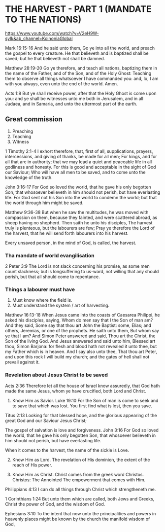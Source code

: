 # THE HARVEST - PART 1 (MANDATE TO THE NATIONS)
https://www.youtube.com/watch?v=V2eH9W-syIk&ab_channel=KoinoniaGlobal

Mark 16:15-16 And he said unto them, Go ye into all the world, and preach the gospel to every creature.
He that believeth and is baptized shall be saved; but he that believeth not shall be damned.

Matthew 28:19-20 Go ye therefore, and teach all nations, baptizing them in the name of the Father, and of the Son, and of the Holy Ghost:
Teaching them to observe all things whatsoever I have commanded you: and, lo, I am with you always, even unto the end of the world. Amen.

Acts 1:8 But ye shall receive power, after that the Holy Ghost is come upon you: and ye shall be witnesses unto me both in Jerusalem, and in all Judaea, and in Samaria, and unto the uttermost part of the earth.

## Great commission
1. Preaching
2. Teaching
3. Witness

1 Timothy 2:1-4 I exhort therefore, that, first of all, supplications, prayers, intercessions, and giving of thanks, be made for all men;
For kings, and for all that are in authority; that we may lead a quiet and peaceable life in all godliness and honesty.
For this is good and acceptable in the sight of God our Saviour;
Who will have all men to be saved, and to come unto the knowledge of the truth.

John 3:16-17 For God so loved the world, that he gave his only begotten Son, that whosoever believeth in him should not perish, but have everlasting life.
For God sent not his Son into the world to condemn the world; but that the world through him might be saved.

Matthew 9:36-38 But when he saw the multitudes, he was moved with compassion on them, because they fainted, and were scattered abroad, as sheep having no shepherd.
Then saith he unto his disciples, The harvest truly is plenteous, but the labourers are few;
Pray ye therefore the Lord of the harvest, that he will send forth labourers into his harvest.

Every unsaved person, in the mind of God, is called, the harvest.

### Tha mandate of world evangilisation
2 Peter 3:9 The Lord is not slack concerning his promise, as some men count slackness; but is longsuffering to us-ward, not willing that any should perish, but that all should come to repentance.

### Things a labourer must have
1. Must know where the field is.
2. Must understand the system / art of harvesting.

Matthew 16:13-18 When Jesus came into the coasts of Caesarea Philippi, he asked his disciples, saying, Whom do men say that I the Son of man am?
And they said, Some say that thou art John the Baptist: some, Elias; and others, Jeremias, or one of the prophets.
He saith unto them, But whom say ye that I am?
And Simon Peter answered and said, Thou art the Christ, the Son of the living God.
And Jesus answered and said unto him, Blessed art thou, Simon Barjona: for flesh and blood hath not revealed it unto thee, but my Father which is in heaven.
And I say also unto thee, That thou art Peter, and upon this rock I will build my church; and the gates of hell shall not prevail against it.

### Revelation about Jesus Christ to be saved
Acts 2:36 Therefore let all the house of Israel know assuredly, that God hath made the same Jesus, whom ye have crucified, both Lord and Christ.

1. Know Him as Savior.
  Luke 19:10 For the Son of man is come to seek and to save that which was lost.
  You first find what is lost, then you save.

  Titus 2:13 Looking for that blessed hope, and the glorious appearing of the great God and our Saviour Jesus Christ;

  The gospel of salvation is love and forgiveness.
    John 3:16 For God so loved the world, that he gave his only begotten Son, that whosoever believeth in him should not perish, but have everlasting life.

  When it comes to the harvest, the name of the sickle is Love.

2. Know Him as Lord.
  The revelation of His dominion, the extent of the reach of His power.

3. Know Him as Christ.
  Christ comes from the greek word Christos.
  Christos: The Annointed
            The empowerment that comes with Him.

  Philippians 4:13 I can do all things through Christ which strengtheneth me.

  1 Corinthians 1:24 But unto them which are called, both Jews and Greeks, Christ the power of God, and the wisdom of God.

  Ephesians 3:10 To the intent that now unto the principalities and powers in heavenly places might be known by the church the manifold wisdom of God,
